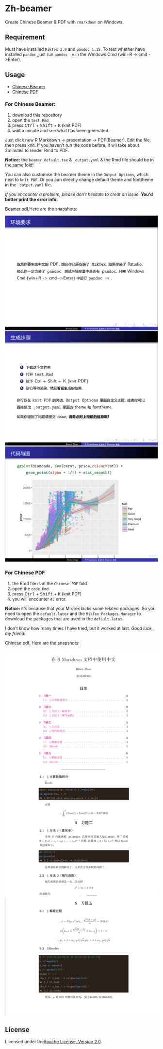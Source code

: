 # Zh-beamer

Create Chinese Beamer & PDF with `rmarkdown` on Windows.

## Requirement

Must have installed `MikTex 2.9` and `pandoc 1.15`. To test whether have installed `pandoc` ,just run `pandoc -v` in the Windows Cmd (win+R -> cmd ->Enter).

## Usage

- [Chinese Beamer](#for-chinese-beamer)
- [Chinese PDF](#for-chinese-pdf)

### For Chinese Beamer:

1. download this repository
2. open the `test.Rmd`
3. press <kbd>Ctrl</kbd> + <kbd>Shift</kbd> + <kbd>K</kbd> (knit PDF)
4. wait a minute and see what has been generated.

Just click new R Markdown -> presentation -> PDF(Beamer). Edit the file, then press knit. If you haven't run the code before, it wil take about 2minutes to render Rmd to PDF.

**Notice:** the `beamer_default.tex` & `_output.yaml` & the Rmd file should be in the same fold! 

You can also customise the beamer theme in the `Output Options`, which next to `knit PDF`. Or you can directly change default theme and fonttheme in the `_output.yaml` file.

*If you encounter a problem, please don't hesitate to creat an issue.* **You'd better print the error info.**

[Beamer.pdf](https://rawgit.com/BruceZhaoR/Zh-beamer/master/test.pdf),Here are the snapshots:

![img2](/beamer/beamer2.png)
![img3](/beamer/beamer3.png)
![img4](/beamer/beamer4.png)

### For Chinese PDF

1. the Rmd file is in the `Chinese-PDF` fold
2. open the `code.Rmd`
3. press <kbd>Ctrl</kbd> + <kbd>Shift</kbd> + <kbd>K</kbd> (knit PDF)
4. you will encounter `43` error.

**Notice:** it's because that your MikTex lacks some related packages. So you need to open the `default.latex` and the `MikTex Packages Manager` to download the packages that are used in the `default.latex`.

I don't know how many times I have tried, but it worked at last. *Good luck, my friend!*

[Chinese.pdf](https://github.com/BruceZhaoR/Zh-beamer/tree/master/Chinese-PDF), Here are the snapshots:

![img1](/Chinese-PDF/1.png)
![img2](/Chinese-PDF/2.png)
![img3](/Chinese-PDF/3.png)

## License

Licensed under the[Apache License, Version 2.0](/LICENSE).
